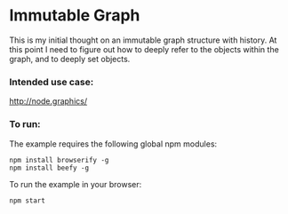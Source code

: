 # Immutable Graph

This is my initial thought on an immutable graph structure with history. At this point I need to figure out how to deeply refer to the objects within the graph, and to deeply set objects.

### Intended use case:

http://node.graphics/

### To run:

The example requires the following global npm modules:

    npm install browserify -g
    npm install beefy -g    

To run the example in your browser:

    npm start